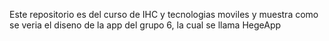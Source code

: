 Este repositorio es del curso de IHC y tecnologias moviles y muestra como se veria el diseno de la app del grupo 6, la cual se llama HegeApp
